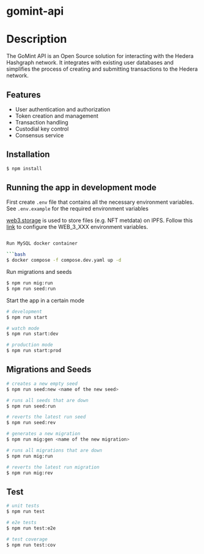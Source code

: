# gomint-api

# Description

The GoMint API is an Open Source solution for interacting with the Hedera Hashgraph network. It integrates with existing user databases and simplifies the process of creating and submitting transactions to the Hedera network.

## Features

- User authentication and authorization
- Token creation and management
- Transaction handling
- Custodial key control
- Consensus service

## Installation

```bash
$ npm install
```

## Running the app in development mode

First create `.env` file that contains all the necessary environment variables. See `.env.example` for the required environment variables

[web3.storage](https://web3.storage/) is used to store files (e.g. NFT metdata) on IPFS. Follow this [link](https://web3.storage/docs/how-to/upload/#using-the-js-client) to configure the WEB_3_XXX environment variables.

```bash

Run MySQL docker container

```bash
$ docker compose -f compose.dev.yaml up -d
```

Run migrations and seeds

```bash
$ npm run mig:run
$ npm run seed:run
```

Start the app in a certain mode

```bash
# development
$ npm run start

# watch mode
$ npm run start:dev

# production mode
$ npm run start:prod
```

## Migrations and Seeds

```bash
# creates a new empty seed
$ npm run seed:new <name of the new seed>

# runs all seeds that are down
$ npm run seed:run

# reverts the latest run seed
$ npm run seed:rev

# generates a new migration
$ npm run mig:gen <name of the new migration>

# runs all migrations that are down
$ npm run mig:run

# reverts the latest run migration
$ npm run mig:rev
```

## Test

```bash
# unit tests
$ npm run test

# e2e tests
$ npm run test:e2e

# test coverage
$ npm run test:cov
```
